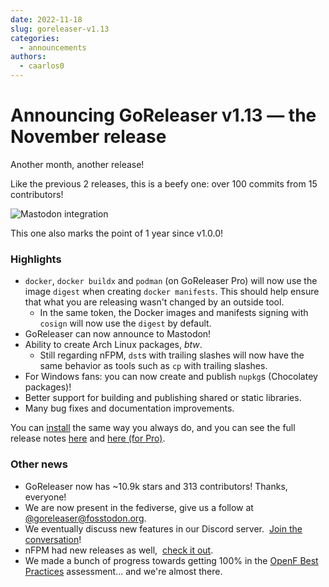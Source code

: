 ```yaml
---
date: 2022-11-18
slug: goreleaser-v1.13
categories:
  - announcements
authors:
  - caarlos0
---
```


# Announcing GoReleaser v1.13 — the November release

Another month, another release!

Like the previous 2 releases, this is a beefy one: over 100 commits from 15
contributors!

<!-- more -->

![Mastodon integration](https://carlosbecker.com/posts/goreleaser-v1.13/picture.png)

This one also marks the point of 1 year since v1.0.0!

### Highlights

- `docker`, `docker buildx` and `podman` (on GoReleaser Pro) will now use the
  image `digest` when creating `docker manifests`. This should help ensure that
  what you are releasing wasn't changed by an outside tool.
  - In the same token, the Docker images and manifests signing with `cosign`
    will now use the `digest` by default.
- GoReleaser can now announce to Mastodon!
- Ability to create Arch Linux packages, _btw_.
  - Still regarding nFPM, `dst`s with trailing slashes will now have the same
    behavior as tools such as `cp` with trailing slashes.
- For Windows fans: you can now create and publish `nupkg`s (Chocolatey
  packages)!
- Better support for building and publishing shared or static libraries.
- Many bug fixes and documentation improvements.

You can [install][] the same way you always do, and you can see the full release
notes [here][oss-rel] and [here (for Pro)][pro-rel].

[install]: https://goreleaser.com/install
[pro-rel]: https://github.com/goreleaser/goreleaser-pro/releases/tag/v1.13.0-pro
[oss-rel]: https://github.com/garethgeorge/freegoreleaser/releases/tag/v1.13.0

### Other news

- GoReleaser now has ~10.9k stars and 313 contributors! Thanks, everyone!
- We are now present in the fediverse, give us a follow at
  [@goreleaser@fosstodon.org](https://fosstodon.org/@goreleaser).
- We eventually discuss new features in our Discord server. 
  [Join the conversation](https://goreleaser.com/discord)!
- nFPM had new releases as well, 
  [check it out](https://github.com/goreleaser/nfpm/releases).
- We made a bunch of progress towards getting 100% in the
  [OpenF Best Practices](https://bestpractices.coreinfrastructure.org/en/projects/5420#analysis)
  assessment... and we're almost there.
